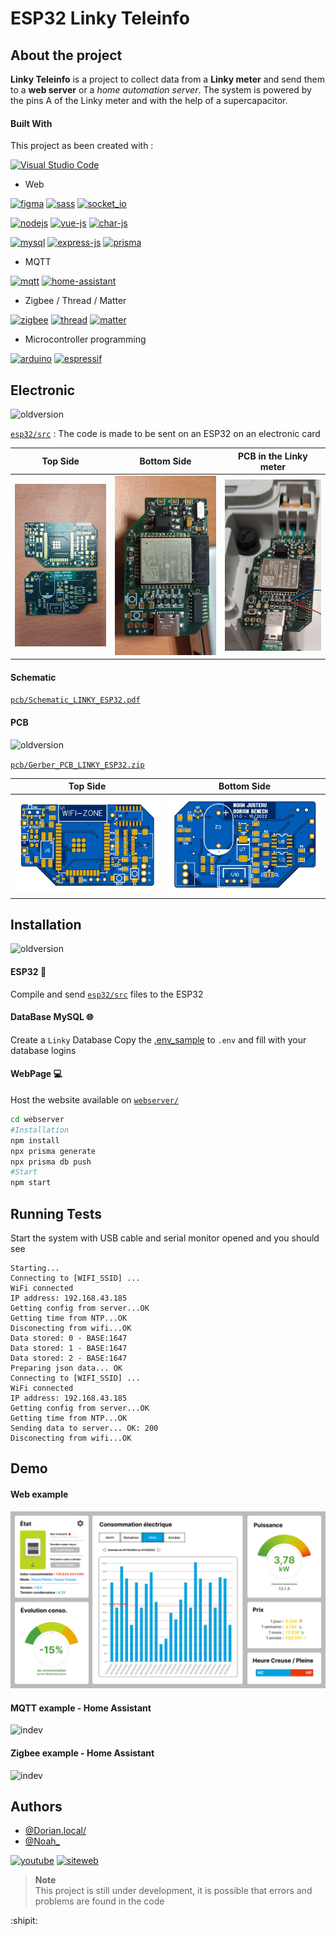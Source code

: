 # ESP32 Linky Teleinfo

## About the project

**Linky Teleinfo** is a project to collect data from a **Linky meter** and send them to a **web server** or a *home automation server*. The system is powered by the pins A of the Linky meter and with the help of a supercapacitor.

#### Built With

This project as been created with : 

[![Visual Studio Code](https://img.shields.io/badge/Visual%20Studio%20Code-0078d7.svg?style=for-the-badge&logo=visual-studio-code&logoColor=white)](https://code.visualstudio.com/)

- Web

[![figma](https://img.shields.io/badge/Figma-F24E1E?style=for-the-badge&logo=figma&logoColor=white)](https://www.figma.com/)
[![sass](https://img.shields.io/badge/SASS-hotpink.svg?style=for-the-badge&logo=SASS&logoColor=white)](https://sass-lang.com/)
[![socket_io](https://img.shields.io/badge/Socket.io-black?style=for-the-badge&logo=socket.io&badgeColor=010101)](https://socket.io/)

[![nodejs](https://img.shields.io/badge/node.js-6DA55F?style=for-the-badge&logo=node.js&logoColor=white)](https://nodejs.org/en/)
[![vue-js](https://img.shields.io/badge/Vue.js-35495E?style=for-the-badge&logo=vuedotjs&logoColor=4FC08D)](https://vuejs.org/)
[![char-js](https://img.shields.io/badge/Chart.js-FF6384?style=for-the-badge&logo=chartdotjs&logoColor=white)](https://www.chartjs.org/)

[![mysql](https://img.shields.io/badge/MySQL-005C84?style=for-the-badge&logo=mysql&logoColor=white)](https://www.mysql.com/fr/)
[![express-js](https://img.shields.io/badge/Express.js-000000?style=for-the-badge&logo=express&logoColor=white)](https://expressjs.com/fr/)
[![prisma](https://img.shields.io/badge/Prisma-3982CE?style=for-the-badge&logo=Prisma&logoColor=white)](https://www.prisma.io/)

- MQTT

[![mqtt](https://img.shields.io/badge/mqtt-660066?style=for-the-badge&logo=mqtt&logoColor=white)](https://mqtt.org/)
[![home-assistant](https://img.shields.io/badge/home%20assistant-%2341BDF5.svg?style=for-the-badge&logo=home-assistant&logoColor=white)](https://www.home-assistant.io/)

- Zigbee / Thread / Matter

[![zigbee](https://img.shields.io/badge/zigbee-EF3453?style=for-the-badge&logo=zigbee&logoColor=white)](https://en.wikipedia.org/wiki/Zigbee)
[![thread](https://img.shields.io/badge/thread-464646?style=for-the-badge&logo=thread&logoColor=white)](https://en.wikipedia.org/wiki/Thread_(network_protocol))
[![matter](https://img.shields.io/badge/matter-131927?style=for-the-badge&logo=matter&logoColor=white)](https://en.wikipedia.org/wiki/Matter_(standard))

- Microcontroller programming 

[![arduino](https://img.shields.io/badge/Arduino-00979D?style=for-the-badge&logo=Arduino&logoColor=white)](https://www.arduino.cc/)
[![espressif](https://img.shields.io/badge/espressif-E7352C?style=for-the-badge&logo=espressif&logoColor=white)](https://www.espressif.com/)

## Electronic
![oldversion](https://shields.io/badge/-old%20version-critical?style=flat-square)

[`esp32/src`](/esp32/src) : The code is made to be sent on an ESP32 on an electronic card

| Top Side | Bottom Side | PCB in the Linky meter |
|-----|-----|-----|
| ![](img/PhotoPCB1.png) | ![](img/PhotoPCB2.png) | ![](img/PhotoPCB3.png) | 

#### Schematic

[`pcb/Schematic_LINKY_ESP32.pdf`](pcb/Schematic_LINKY_ESP32.pdf)

#### PCB
![oldversion](https://shields.io/badge/-old%20version-critical?style=flat-square)

[`pcb/Gerber_PCB_LINKY_ESP32.zip`](pcb/Gerber_PCB_LINKY_ESP32.zip)

| Top Side  | Bottom Side |
| ------------- | ------------- |
| ![topside](img/TopSide.png) | ![bottomside](img/BottomSide.png) |

## Installation
![oldversion](https://shields.io/badge/-old%20version-critical?style=flat-square)

#### ESP32 :satellite:
Compile and send [`esp32/src`](/esp32/src) files to the ESP32

#### DataBase MySQL :globe_with_meridians:
Create a `Linky` Database
Copy the [.env_sample](/webserver/.env_sample) to `.env` and fill with your database logins

#### WebPage :computer:
Host the website available on [`webserver/`](/webserver)
```bash
cd webserver
#Installation
npm install
npx prisma generate
npx prisma db push
#Start
npm start
```

## Running Tests
Start the system with USB cable and serial monitor opened and you should see

```
Starting...
Connecting to [WIFI_SSID] ...
WiFi connected
IP address: 192.168.43.185
Getting config from server...OK
Getting time from NTP...OK
Disconecting from wifi...OK
Data stored: 0 - BASE:1647
Data stored: 1 - BASE:1647
Data stored: 2 - BASE:1647
Preparing json data... OK
Connecting to [WIFI_SSID] ...
WiFi connected
IP address: 192.168.43.185
Getting config from server...OK
Getting time from NTP...OK
Sending data to server... OK: 200
Disconecting from wifi...OK
```
## Demo

#### Web example

![webpageimg](img/WebPage.png)

#### MQTT example - Home Assistant

![indev](https://shields.io/badge/-in%20the%20next%20update-inactive?style=flat-square)

#### Zigbee example - Home Assistant

![indev](https://shields.io/badge/-in%20development-informational?style=flat-square)

## Authors

- [@Dorian.local/](https://github.com/xmow49)
- [@Noah_](https://github.com/NoahJst)

[![youtube](https://img.shields.io/badge/YouTube-%23FF0000.svg?style=for-the-badge&logo=YouTube&logoColor=white)](https://www.youtube.com/gammatroniques)
[![siteweb](https://img.shields.io/badge/GammaTroniques-EE6B00?style=for-the-badge&logoColor=white)](https://gammatroniques.fr/)

>__Note__  
This project is still under development, it is possible that errors and problems are found in the code

:shipit:
